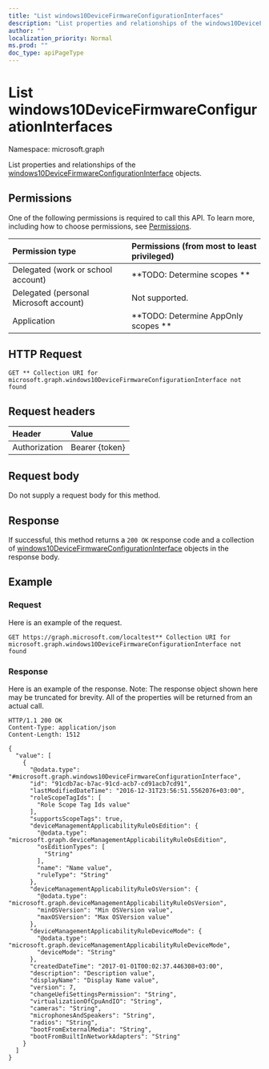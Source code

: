 ```yaml
---
title: "List windows10DeviceFirmwareConfigurationInterfaces"
description: "List properties and relationships of the windows10DeviceFirmwareConfigurationInterface objects."
author: ""
localization_priority: Normal
ms.prod: ""
doc_type: apiPageType
---
```


# List windows10DeviceFirmwareConfigurationInterfaces

Namespace: microsoft.graph

List properties and relationships of the [windows10DeviceFirmwareConfigurationInterface](../resources/windows10devicefirmwareconfigurationinterface.md) objects.

## Permissions
One of the following permissions is required to call this API. To learn more, including how to choose permissions, see [Permissions](/concepts/permissions-reference.md).

|Permission type|Permissions (from most to least privileged)|
|:---|:---|
|Delegated (work or school account)|**TODO: Determine scopes **|
|Delegated (personal Microsoft account)|Not supported.|
|Application|**TODO: Determine AppOnly scopes **|

## HTTP Request
<!-- {
  "blockType": "ignored"
}
-->
``` http
GET ** Collection URI for microsoft.graph.windows10DeviceFirmwareConfigurationInterface not found
```

## Request headers
|Header|Value|
|:---|:---|
|Authorization|Bearer {token}|

## Request body
Do not supply a request body for this method.

## Response
If successful, this method returns a `200 OK` response code and a collection of [windows10DeviceFirmwareConfigurationInterface](../resources/windows10devicefirmwareconfigurationinterface.md) objects in the response body.

## Example

### Request
Here is an example of the request.
<!-- {
  "blockType": "request",
  "name": "get_windows10devicefirmwareconfigurationinterface"
}
-->
``` http
GET https://graph.microsoft.com/localtest** Collection URI for microsoft.graph.windows10DeviceFirmwareConfigurationInterface not found
```

### Response
Here is an example of the response. Note: The response object shown here may be truncated for brevity. All of the properties will be returned from an actual call.
<!-- {
  "blockType": "response",
  "truncated": true,
  "@odata.type": "collection(microsoft.graph.windows10devicefirmwareconfigurationinterface)"
}
-->
``` http
HTTP/1.1 200 OK
Content-Type: application/json
Content-Length: 1512

{
  "value": [
    {
      "@odata.type": "#microsoft.graph.windows10DeviceFirmwareConfigurationInterface",
      "id": "91cdb7ac-b7ac-91cd-acb7-cd91acb7cd91",
      "lastModifiedDateTime": "2016-12-31T23:56:51.5562076+03:00",
      "roleScopeTagIds": [
        "Role Scope Tag Ids value"
      ],
      "supportsScopeTags": true,
      "deviceManagementApplicabilityRuleOsEdition": {
        "@odata.type": "microsoft.graph.deviceManagementApplicabilityRuleOsEdition",
        "osEditionTypes": [
          "String"
        ],
        "name": "Name value",
        "ruleType": "String"
      },
      "deviceManagementApplicabilityRuleOsVersion": {
        "@odata.type": "microsoft.graph.deviceManagementApplicabilityRuleOsVersion",
        "minOSVersion": "Min OSVersion value",
        "maxOSVersion": "Max OSVersion value"
      },
      "deviceManagementApplicabilityRuleDeviceMode": {
        "@odata.type": "microsoft.graph.deviceManagementApplicabilityRuleDeviceMode",
        "deviceMode": "String"
      },
      "createdDateTime": "2017-01-01T00:02:37.446308+03:00",
      "description": "Description value",
      "displayName": "Display Name value",
      "version": 7,
      "changeUefiSettingsPermission": "String",
      "virtualizationOfCpuAndIO": "String",
      "cameras": "String",
      "microphonesAndSpeakers": "String",
      "radios": "String",
      "bootFromExternalMedia": "String",
      "bootFromBuiltInNetworkAdapters": "String"
    }
  ]
}
```

